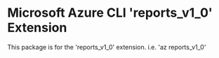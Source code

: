 Microsoft Azure CLI 'reports_v1_0' Extension
==========================================

This package is for the 'reports_v1_0' extension.
i.e. 'az reports_v1_0'
